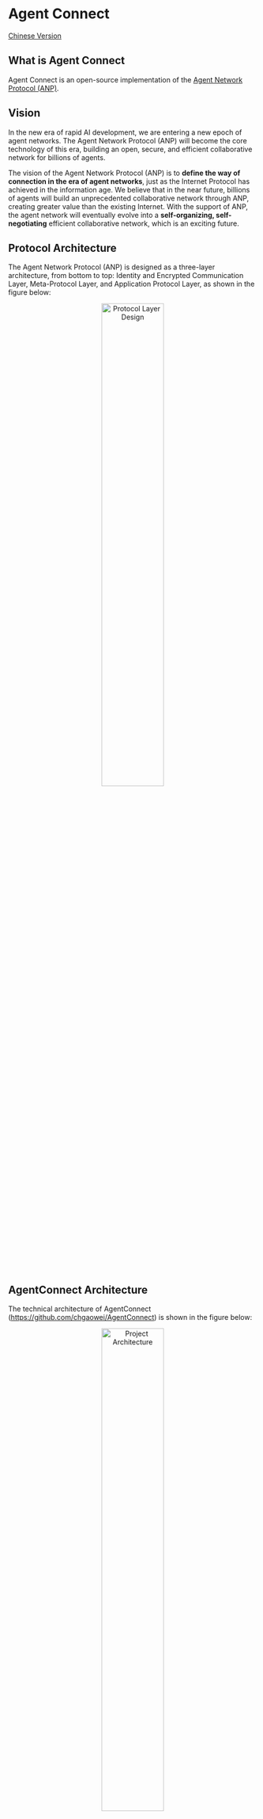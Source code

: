 # Agent Connect

[Chinese Version](README.cn.md)

## What is Agent Connect

Agent Connect is an open-source implementation of the [Agent Network Protocol (ANP)](https://github.com/chgaowei/AgentNetworkProtocol).

## Vision

In the new era of rapid AI development, we are entering a new epoch of agent networks. The Agent Network Protocol (ANP) will become the core technology of this era, building an open, secure, and efficient collaborative network for billions of agents.

The vision of the Agent Network Protocol (ANP) is to **define the way of connection in the era of agent networks**, just as the Internet Protocol has achieved in the information age. We believe that in the near future, billions of agents will build an unprecedented collaborative network through ANP, creating greater value than the existing Internet. With the support of ANP, the agent network will eventually evolve into a **self-organizing, self-negotiating** efficient collaborative network, which is an exciting future.

## Protocol Architecture

The Agent Network Protocol (ANP) is designed as a three-layer architecture, from bottom to top: Identity and Encrypted Communication Layer, Meta-Protocol Layer, and Application Protocol Layer, as shown in the figure below:

<p align="center">
  <img src="/images/protocol-layer-design.png" width="50%" alt="Protocol Layer Design"/>
</p>

## AgentConnect Architecture

The technical architecture of AgentConnect (https://github.com/chgaowei/AgentConnect) is shown in the figure below:

<p align="center">
  <img src="/images/agent-connect-architecture.png" width="50%" alt="Project Architecture"/>
</p>

Corresponding to the three-layer architecture of the Agent Network Protocol, AgentConnect mainly includes the following parts:

1. **Identity Authentication Module and End-to-End Encryption Module**
   Mainly implements identity authentication and end-to-end encrypted communication based on W3C DID, including the generation, verification, and retrieval of DID documents, as well as the implementation of end-to-end encrypted communication schemes based on DID and ECDHE (Elliptic Curve Diffie-Hellman Ephemeral).

2. **Meta-Protocol Module**
   The meta-protocol module needs to be implemented based on LLM (Large Language Model) and meta-protocol, mainly including application protocol negotiation, protocol code implementation, protocol debugging, and protocol processing based on the meta-protocol.

3. **Application Layer Protocol Integration Framework**
   The main purpose is to manage the protocol specification documents and protocol codes for communication with other agents, including application protocol loading, application protocol unloading, application protocol configuration, and application protocol processing. Using this framework, agents can easily and on-demand load the required ready-made protocols, speeding up the agent protocol negotiation process.

In addition to the above functions, AgentConnect will also focus on performance and multi-platform support in the future:

- **Performance**: As a basic code library, we hope to provide extreme performance, and the core part of the code will be rewritten in Rust in the future.
- **Multi-Platform**: Currently supports mac, Linux, and Windows, and will support mobile and browser platforms in the future.

## Contact Us

- email: chgaowei@gmail.com
- Discord: [https://discord.gg/SuXb2pzqGy](https://discord.gg/SuXb2pzqGy)  
- Official Website: [https://www.agent-network-protocol.com/](https://www.agent-network-protocol.com/)  

## Milestones

Whether it is the protocol or the open-source code implementation, we are advancing step by step in the following order:

- Build the identity authentication and end-to-end encrypted communication protocol and implementation. This is the foundation and core of our entire project, and the current protocol design and code are basically complete.
- Design and implement the meta-protocol and meta-protocol code. This will help the agent network evolve into a self-organizing, self-negotiating efficient collaborative network, which is what we are currently working on. This will be an exciting feature, and we expect to release the first version soon.
- Develop the application layer protocol integration framework. This will help the Agent Network Protocol (ANP) provide services for agents in various scenarios.

In addition, we will follow the principle of overall first, then details. In the early stages, we will focus on building the overall architecture, constructing an overall outline for each major module, and getting it up and running quickly, rather than building individual exquisite but non-functional modules.

To promote the Agent Network Protocol (ANP) as an industry standard, we will form the ANP Standardization Committee at an appropriate time, dedicated to promoting ANP as an industry standard recognized by international standardization organizations such as W3C.

Below are the current development features and progress of AgentConnect:

- [x] Initial version development completed, supporting single-node mode and hosted mode
- [ ] Replace the core connection protocol with a binary format instead of the current JSON format to improve transmission efficiency
- [ ] Support more data formats: files (images, videos, audio), live streaming, real-time communication (RTC), etc.
- [ ] Design and implement the meta-protocol and layer0 protocol for collaboration between agents based on the Agent Network Protocol
- [ ] Compatible with DID web methods, W3C Verifiable Credentials (VC), and support transactions between DIDs
- [ ] Rewrite AgentConnect in Rust to improve performance and support more platforms: macOS, Linux, iOS, Android
- [ ] Support more encryption algorithms
- [ ] Explore a fully blockchain-based solution

## Installation

```bash
pip install agent-connect
```

### Running

After installing the agent-connect library, you can run our demo to experience the powerful features of agent-connect. We currently provide two modes: single-node mode and hosted mode.

#### Single-Node Mode

In single-node mode, you can complete DID identity verification and encrypted communication without any third-party services.

You can run the simple_node code in the examples directory. First start Alice's node, then start Bob's node. Bob's node will request Alice's DID document based on Alice's DID, and establish an encrypted connection channel with Alice based on the public key and message service address in the DID document, sending an encrypted message. When Alice's node receives the message, it will decrypt the message and send an encrypted message back to Bob.

1. Start Alice's node
```bash
python simple_node_alice.py
```

2. Start Bob's node
```bash
python simple_node_bob.py
``` 

#### Hosted Mode

In hosted mode, we provide a DID server to host user's DID documents and forward messages between different DIDs.

You can run the sample code in the examples directory. First generate the alice and bob's DID documents, and save alice's DID document to the DID server, then bob can connect to alice's DID for end-to-end encrypted communication.

1. Generate two DID documents alice.json and bob.json, save them to the specified files, and register them to the DID server
```bash
python sample_did.py alice.json
python sample_did.py bob.json
```

2. Start Alice's demo
```bash
python sample_alice.py alice.json
```

3. Start Bob's demo
```bash
python sample_bob.py bob.json
```

You can see from the logs that Alice and Bob successfully connected and performed end-to-end encrypted communication.


## Package Upload (Change the version number in setup.py first)

```bash
python setup.py sdist bdist_wheel 
twine upload dist/*        
```

## Contribution

Welcome to contribute to this project, detailed information please see [CONTRIBUTING.md](CONTRIBUTING.md).

## License
    
This project is open-sourced under the MIT license. For more information, please see the [LICENSE](LICENSE) file.


